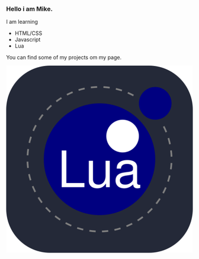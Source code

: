 ### Hello i am Mike.
I am learning
- HTML/CSS
- Javascript
- Lua

You can find some of my projects om my page.

![Lua](https://github.com/Mikert-gg/Mikert-gg/blob/main/Lua-Dark.svg?raw=true)
